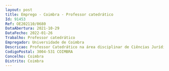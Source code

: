 ```yaml
--- 
layout: post
title: Emprego - Coimbra - Professor catedrático
Id: 91453
Ref: OE202110/0680
DataAbertura: 2021-10-29
DataFecho: 2022-01-26
Trabalho: Professor catedrático
Empregador: Universidade de Coimbra
Descricao: Professor Catedrático na área disciplinar de Ciências Jurídico Civilísticas
CodigoPostal: 3004-531 COIMBRA
Concelho: Coimbra
Distrito: Coimbra
--- 
```

